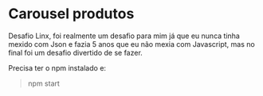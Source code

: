 # Carousel produtos

Desafio Linx, foi realmente um desafio para mim já que eu nunca tinha mexido com Json e fazia 5 anos que eu não mexia com Javascript, mas no final foi um desafio divertido de se fazer.

Precisa ter o npm instalado e:

> npm start
